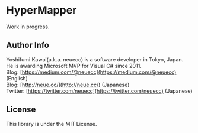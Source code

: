 HyperMapper
===
Work in progress.

Author Info
---
Yoshifumi Kawai(a.k.a. neuecc) is a software developer in Tokyo, Japan.  
He is awarding Microsoft MVP for Visual C# since 2011.  
Blog: [https://medium.com/@neuecc](https://medium.com/@neuecc) (English)  
Blog: [http://neue.cc/](http://neue.cc/) (Japanese)  
Twitter: [https://twitter.com/neuecc](https://twitter.com/neuecc) (Japanese)  

License
---
This library is under the MIT License.
